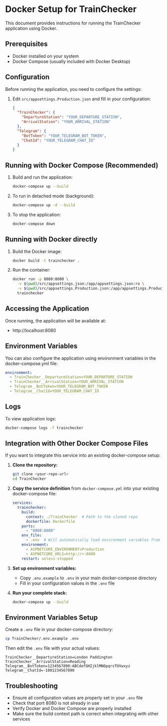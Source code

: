 # Docker Setup for TrainChecker

This document provides instructions for running the TrainChecker application using Docker.

## Prerequisites

- Docker installed on your system
- Docker Compose (usually included with Docker Desktop)

## Configuration

Before running the application, you need to configure the settings:

1. Edit `src/appsettings.Production.json` and fill in your configuration:
   ```json
   {
     "TrainChecker": {
       "DepartureStation": "YOUR_DEPARTURE_STATION",
       "ArrivalStation": "YOUR_ARRIVAL_STATION"
     },
     "Telegram": {
       "BotToken": "YOUR_TELEGRAM_BOT_TOKEN",
       "ChatId": "YOUR_TELEGRAM_CHAT_ID"
     }
   }
   ```

## Running with Docker Compose (Recommended)

1. Build and run the application:
   ```bash
   docker-compose up --build
   ```

2. To run in detached mode (background):
   ```bash
   docker-compose up -d --build
   ```

3. To stop the application:
   ```bash
   docker-compose down
   ```

## Running with Docker directly

1. Build the Docker image:
   ```bash
   docker build -t trainchecker .
   ```

2. Run the container:
   ```bash
   docker run -p 8080:8080 \
     -v $(pwd)/src/appsettings.json:/app/appsettings.json:ro \
     -v $(pwd)/src/appsettings.Production.json:/app/appsettings.Production.json:ro \
     trainchecker
   ```

## Accessing the Application

Once running, the application will be available at:
- http://localhost:8080

## Environment Variables

You can also configure the application using environment variables in the docker-compose.yml file:

```yaml
environment:
  - TrainChecker__DepartureStation=YOUR_DEPARTURE_STATION
  - TrainChecker__ArrivalStation=YOUR_ARRIVAL_STATION
  - Telegram__BotToken=YOUR_TELEGRAM_BOT_TOKEN
  - Telegram__ChatId=YOUR_TELEGRAM_CHAT_ID
```

## Logs

To view application logs:
```bash
docker-compose logs -f trainchecker
```

## Integration with Other Docker Compose Files

If you want to integrate this service into an existing docker-compose setup:

1. **Clone the repository:**
   ```bash
   git clone <your-repo-url>
   cd TrainChecker
   ```

2. **Copy the service definition** from `docker-compose.yml` into your existing docker-compose file:
   ```yaml
   services:
     trainchecker:
       build:
         context: ./TrainChecker  # Path to the cloned repo
         dockerfile: Dockerfile
       ports:
         - "8080:8080"
       env_file:
         - .env  # Will automatically load environment variables from .env file
       environment:
         - ASPNETCORE_ENVIRONMENT=Production
         - ASPNETCORE_URLS=http://+:8080
       restart: unless-stopped
   ```

3. **Set up environment variables:**
   - Copy `.env.example` to `.env` in your main docker-compose directory
   - Fill in your configuration values in the `.env` file

4. **Run your complete stack:**
   ```bash
   docker-compose up --build
   ```

## Environment Variables Setup

Create a `.env` file in your docker-compose directory:
```bash
cp TrainChecker/.env.example .env
```

Then edit the `.env` file with your actual values:
```
TrainChecker__DepartureStation=London Paddington
TrainChecker__ArrivalStation=Reading
Telegram__BotToken=1234567890:ABCdefGHIjklMNOpqrsTUVwxyz
Telegram__ChatId=-1001234567890
```

## Troubleshooting

- Ensure all configuration values are properly set in your `.env` file
- Check that port 8080 is not already in use
- Verify Docker and Docker Compose are properly installed
- Make sure the build context path is correct when integrating with other services